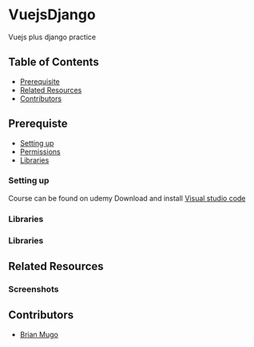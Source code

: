 # VuejsDjango
Vuejs plus django practice

## Table of Contents
- [Prerequisite](#Prerequisite)
- [Related Resources](#Related)
- [Contributors](#Contributors)

## Prerequiste
- [Setting up](#Setting)
- [Permissions](#Permissions)
- [Libraries](#Libraries)

### Setting up
Course can be found on udemy
Download and install [Visual studio code](https://code.visualstudio.com/download)

### Libraries

### Libraries

## Related Resources

### Screenshots

## Contributors
- [Brian Mugo](https://github.com/brayomugo15/)
